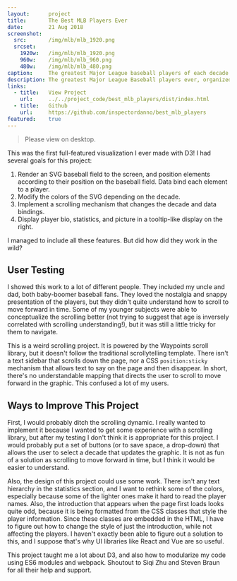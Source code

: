 ```yaml
---
layout:      project
title:       The Best MLB Players Ever
date:        21 Aug 2018
screenshot:
  src:       /img/mlb/mlb_1920.png
  srcset:
    1920w:   /img/mlb/mlb_1920.png
    960w:    /img/mlb/mlb_960.png
    480w:    /img/mlb/mlb_480.png
caption:     The greatest Major League baseball players of each decade.
description: The greatest Major League Baseball players ever, organized by decade.
links:
  - title:   View Project
    url:     ../../project_code/best_mlb_players/dist/index.html
  - title:   Github
    url:     https://github.com/inspectordanno/best_mlb_players
featured:    true
---
```

>Please view on desktop.

This was the first full-featured visualization I ever made with D3! I had several goals for this project:
1. Render an SVG baseball field to the screen, and position elements according to their position on the baseball field. Data bind each element to a player.
2. Modify the colors of the SVG depending on the decade.
3. Implement a scrolling mechanism that changes the decade and data bindings.
4. Display player bio, statistics, and picture in a tooltip-like display on the right.

I managed to include all these features. But did how did they work in the wild?

## User Testing
I showed this work to a lot of different people. They included my uncle and dad, both baby-boomer baseball fans. They loved the nostalgia and snappy presentation of the players, but they didn't quite understand how to scroll to move forward in time. Some of my younger subjects were able to conceptualize the scrolling better (not trying to suggest that age is inversely correlated with scrolling understanding!), but it was still a little tricky for them to navigate.

This is a weird scrolling project. It is powered by the Waypoints scroll library, but it doesn't follow the traditional scrollytelling template. There isn't a text sidebar that scrolls down the page, nor a CSS ```position:sticky``` mechanism that allows text to say on the page and then disappear. In short, there's no understandable mapping that directs the user to scroll to move forward in the graphic. This confused a lot of my users.

## Ways to Improve This Project
First, I would probably ditch the scrolling dynamic. I really wanted to implement it because I wanted to get some experience with a scrolling library, but after my testing I don't think it is appropriate for this project. I would probably put a set of buttons (or to save space, a drop-down) that allows the user to select a decade that updates the graphic. It is not as fun of a solution as scrolling to move forward in time, but I think it would be easier to understand.

Also, the design of this project could use some work. There isn't any text hierarchy in the statistics section, and I want to rethink some of the colors, especially because some of the lighter ones make it hard to read the player names. Also, the introduction that appears when the page first loads looks quite odd, because it is being formatted from the CSS classes that style the player information. Since these classes are embedded in the HTML, I have to figure out how to change the style of just the introduction, while not affecting the players. I haven't exactly been able to figure out a solution to this, and I suppose that's why UI libraries like React and Vue are so useful.

This project taught me a lot about D3, and also how to modularize my code using ES6 modules and webpack. Shoutout to Siqi Zhu and Steven Braun for all their help and support.


